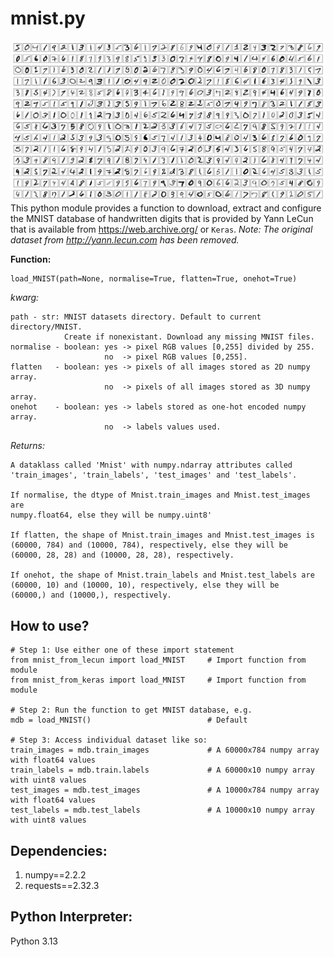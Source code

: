 # mnist.py
![Title](MNIST.png)
This python module provides a function to download, extract and configure the MNIST database of handwritten digits that is provided by Yann LeCun that is available from https://web.archive.org/ or `Keras`. _Note: The original dataset from http://yann.lecun.com has been removed._

**Function:**

    load_MNIST(path=None, normalise=True, flatten=True, onehot=True)

_kwarg:_ 

    path - str: MNIST datasets directory. Default to current directory/MNIST.
                Create if nonexistant. Download any missing MNIST files.
    normalise - boolean: yes -> pixel RGB values [0,255] divided by 255.
                         no  -> pixel RGB values [0,255].
    flatten   - boolean: yes -> pixels of all images stored as 2D numpy array.
                         no  -> pixels of all images stored as 3D numpy array.
    onehot    - boolean: yes -> labels stored as one-hot encoded numpy array.
                         no  -> labels values used.

_Returns:_

    A dataklass called 'Mnist' with numpy.ndarray attributes called 
    'train_images', 'train_labels', 'test_images' and 'test_labels'.

    If normalise, the dtype of Mnist.train_images and Mnist.test_images are
    numpy.float64, else they will be numpy.uint8'

    If flatten, the shape of Mnist.train_images and Mnist.test_images is
    (60000, 784) and (10000, 784), respectively, else they will be
    (60000, 28, 28) and (10000, 28, 28), respectively.

    If onehot, the shape of Mnist.train_labels and Mnist.test_labels are
    (60000, 10) and (10000, 10), respectively, else they will be
    (60000,) and (10000,), respectively.

## How to use?
    # Step 1: Use either one of these import statement
    from mnist_from_lecun import load_MNIST     # Import function from module
    from mnist_from_keras import load_MNIST     # Import function from module

    # Step 2: Run the function to get MNIST database, e.g.
    mdb = load_MNIST()                          # Default

    # Step 3: Access individual dataset like so:
    train_images = mdb.train_images             # A 60000x784 numpy array with float64 values    
    train_labels = mdb.train.labels             # A 60000x10 numpy array with uint8 values
    test_images = mdb.test_images               # A 10000x784 numpy array with float64 values    
    test_labels = mdb.test_labels               # A 10000x10 numpy array with uint8 values

## Dependencies:
1. numpy==2.2.2
2. requests==2.32.3

## Python Interpreter:
Python 3.13
